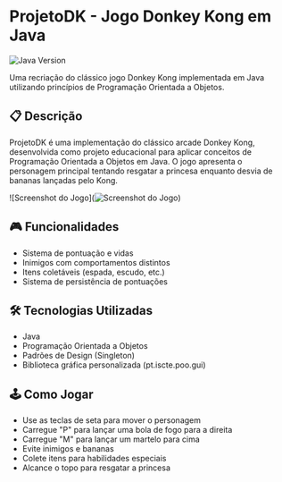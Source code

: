 # ProjetoDK - Jogo Donkey Kong em Java

![Java Version](https://img.shields.io/badge/Java-17%2B-blue) 

Uma recriação do clássico jogo Donkey Kong implementada em Java utilizando princípios de Programação Orientada a Objetos.


## 📋 Descrição

ProjetoDK é uma implementação do clássico arcade Donkey Kong, desenvolvida como projeto educacional para aplicar conceitos de Programação Orientada a Objetos em Java. O jogo apresenta o personagem principal tentando resgatar a princesa enquanto desvia de bananas lançadas pelo Kong.

![Screenshot do Jogo](![Screenshot do Jogo]([screenshots/gameplay.png](https://github.com/fernandorocha23/ProjetoDK/blob/master/screenshots/gameplay.png?raw=true)))

## 🎮 Funcionalidades

- Sistema de pontuação e vidas
- Inimigos com comportamentos distintos
- Itens coletáveis (espada, escudo, etc.)
- Sistema de persistência de pontuações

## 🛠️ Tecnologias Utilizadas

- Java
- Programação Orientada a Objetos
- Padrões de Design (Singleton)
- Biblioteca gráfica personalizada (pt.iscte.poo.gui)

## 🕹️ Como Jogar
- Use as teclas de seta para mover o personagem
- Carregue "P" para lançar uma bola de fogo para a direita
- Carregue "M" para lançar um martelo para cima
- Evite inimigos e bananas
- Colete itens para habilidades especiais
- Alcance o topo para resgatar a princesa

  
